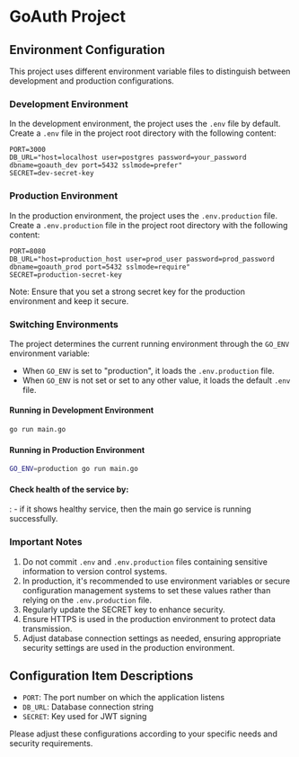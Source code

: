 # GoAuth Project

## Environment Configuration

This project uses different environment variable files to distinguish between development and production configurations.

### Development Environment

In the development environment, the project uses the `.env` file by default. Create a `.env` file in the project root directory with the following content:

```
PORT=3000
DB_URL="host=localhost user=postgres password=your_password dbname=goauth_dev port=5432 sslmode=prefer"
SECRET=dev-secret-key
```

### Production Environment

In the production environment, the project uses the `.env.production` file. Create a `.env.production` file in the project root directory with the following content:

```
PORT=8080
DB_URL="host=production_host user=prod_user password=prod_password dbname=goauth_prod port=5432 sslmode=require"
SECRET=production-secret-key
```

Note: Ensure that you set a strong secret key for the production environment and keep it secure.

### Switching Environments

The project determines the current running environment through the `GO_ENV` environment variable:

- When `GO_ENV` is set to "production", it loads the `.env.production` file.
- When `GO_ENV` is not set or set to any other value, it loads the default `.env` file.

#### Running in Development Environment

```bash
go run main.go
```

#### Running in Production Environment

```bash
GO_ENV=production go run main.go
```
#### Check health of the service by:
<ip>:<port> - if it shows healthy service, then the main go service is running successfully. 



### Important Notes

1. Do not commit `.env` and `.env.production` files containing sensitive information to version control systems.
2. In production, it's recommended to use environment variables or secure configuration management systems to set these values rather than relying on the `.env.production` file.
3. Regularly update the SECRET key to enhance security.
4. Ensure HTTPS is used in the production environment to protect data transmission.
5. Adjust database connection settings as needed, ensuring appropriate security settings are used in the production environment.

## Configuration Item Descriptions

- `PORT`: The port number on which the application listens
- `DB_URL`: Database connection string
- `SECRET`: Key used for JWT signing

Please adjust these configurations according to your specific needs and security requirements.
